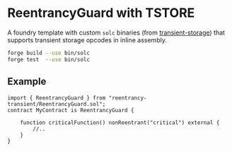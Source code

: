 # ReentrancyGuard with TSTORE

A foundry template with custom `solc` binaries (from [transient-storage](https://github.com/ethereum/solidity/tree/transient-store)) that supports transient storage opcodes in inline assembly.
```bash
forge build --use bin/solc
forge test  --use bin/solc
```

## Example

```solidity
import { ReentrancyGuard } from "reentrancy-transient/ReentrancyGuard.sol";
contract MyContract is ReentrancyGuard {

    function criticalFunction() nonReentrant("critical") external {
        //..
    }
}
```
